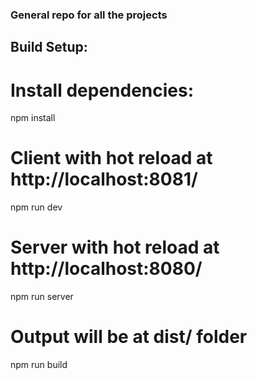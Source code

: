 ### General repo for all the projects

## Build Setup:
# Install dependencies:
npm install

# Client with hot reload at http://localhost:8081/
npm run dev
# Server with hot reload at http://localhost:8080/
npm run server

# Output will be at dist/ folder
npm run build
```
